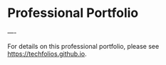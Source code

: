 # Professional Portfolio
—-

For details on this professional portfolio, please see https://techfolios.github.io.
